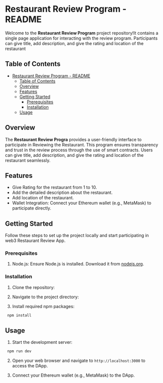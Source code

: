 # Restaurant Review Program - README

Welcome to the **Restaurant Review Program** project repository!It contains a single page application for interacting with the review program. Participants can give title, add description, and give the rating and location of the restaurant
## Table of Contents

- [Restaurant Review Program - README](#restaurant-review-program---readme)
  - [Table of Contents](#table-of-contents)
  - [Overview](#overview)
  - [Features](#features)
  - [Getting Started](#getting-started)
    - [Prerequisites](#prerequisites)
    - [Installation](#installation)
  - [Usage](#usage)

## Overview

The **Restaurant Review Progra** provides a user-friendly interface to participate in Reviewing the Restaurant. This program ensures transparency and trust in the review process through the use of smart contracts. Users can give title, add description, and give the rating and location of the restaurant seamlessly.

## Features

- Give Rating for the restaurant from 1 to 10.
- Add the detailed description about the restaurant.
- Add location of the restaurant.
- Wallet Integration: Connect your Ethereum wallet (e.g., MetaMask) to participate directly.

## Getting Started

Follow these steps to set up the project locally and start participating in web3 Restaurant Review App.

### Prerequisites

1. Node.js: Ensure Node.js is installed. Download it from [nodejs.org](https://nodejs.org/).

### Installation

1. Clone the repository:

2. Navigate to the project directory:

3. Install required npm packages:

```bash
 npm install
```

## Usage

1. Start the development server:

```bash
 npm run dev
```

2. Open your web browser and navigate to `http://localhost:3000` to access the DApp.

3. Connect your Ethereum wallet (e.g., MetaMask) to the DApp.



































